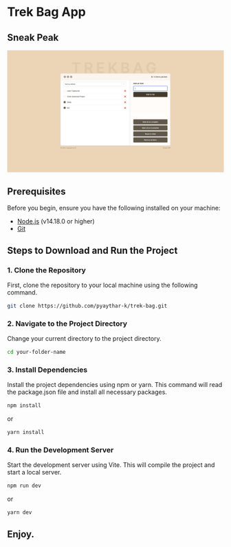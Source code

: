 # Trek Bag App

## Sneak Peak

![screenshot](screenshot.png)

## Prerequisites

Before you begin, ensure you have the following installed on your machine:

- [Node.js](https://nodejs.org/) (v14.18.0 or higher)
- [Git](https://git-scm.com/)

## Steps to Download and Run the Project

### 1. Clone the Repository

First, clone the repository to your local machine using the following command.

```bash
git clone https://github.com/pyaythar-k/trek-bag.git
```

### 2. Navigate to the Project Directory

Change your current directory to the project directory.

```bash
cd your-folder-name
```

### 3. Install Dependencies

Install the project dependencies using npm or yarn. This command will read the package.json file and install all necessary packages.

```bash
npm install
```

or

```bash
yarn install
```

### 4. Run the Development Server

Start the development server using Vite. This will compile the project and start a local server.

```bash
npm run dev
```

or

```bash
yarn dev
```

## Enjoy.
